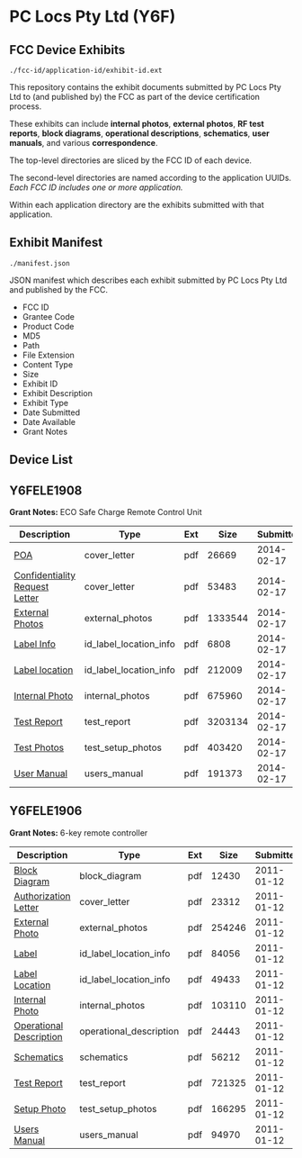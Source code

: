 # PC Locs Pty Ltd (Y6F)
## FCC Device Exhibits

```
./fcc-id/application-id/exhibit-id.ext
```

This repository contains the exhibit documents submitted by PC Locs Pty Ltd to (and published by) the FCC as part of the device certification process.

These exhibits can include **internal photos**, **external photos**, **RF test reports**, **block diagrams**, **operational descriptions**, **schematics**, **user manuals**, and various **correspondence**.

The top-level directories are sliced by the FCC ID of each device.

The second-level directories are named according to the application UUIDs. *Each FCC ID includes one or more application.*

Within each application directory are the exhibits submitted with that application. 

## Exhibit Manifest

```
./manifest.json
```

JSON manifest which describes each exhibit submitted by PC Locs Pty Ltd and published by the FCC.

- FCC ID
- Grantee Code
- Product Code
- MD5
- Path
- File Extension
- Content Type
- Size
- Exhibit ID
- Exhibit Description
- Exhibit Type
- Date Submitted
- Date Available
- Grant Notes

## Device List
## Y6FELE1908
**Grant Notes:** ECO Safe Charge Remote Control Unit

| Description | Type | Ext | Size | Submitted | Available |
| ----------- | ---- | --- | ---- | --------- | --------- |
| [POA](Y6FELE1908/11fe8b6067f53e47f76662696f7469b3/2191824.pdf) | cover_letter | pdf | 26669 | 2014-02-17 | 2014-02-17 |
| [Confidentiality Request Letter](Y6FELE1908/11fe8b6067f53e47f76662696f7469b3/2191825.pdf) | cover_letter | pdf | 53483 | 2014-02-17 | 2014-02-17 |
| [External Photos](Y6FELE1908/11fe8b6067f53e47f76662696f7469b3/2191826.pdf) | external_photos | pdf | 1333544 | 2014-02-17 | 2014-02-17 |
| [Label Info](Y6FELE1908/11fe8b6067f53e47f76662696f7469b3/2191827.pdf) | id_label_location_info | pdf | 6808 | 2014-02-17 | 2014-02-17 |
| [Label location](Y6FELE1908/11fe8b6067f53e47f76662696f7469b3/2191829.pdf) | id_label_location_info | pdf | 212009 | 2014-02-17 | 2014-02-17 |
| [Internal Photo](Y6FELE1908/11fe8b6067f53e47f76662696f7469b3/2191828.pdf) | internal_photos | pdf | 675960 | 2014-02-17 | 2014-02-17 |
| [Test Report](Y6FELE1908/11fe8b6067f53e47f76662696f7469b3/2191831.pdf) | test_report | pdf | 3203134 | 2014-02-17 | 2014-02-17 |
| [Test Photos](Y6FELE1908/11fe8b6067f53e47f76662696f7469b3/2191830.pdf) | test_setup_photos | pdf | 403420 | 2014-02-17 | 2014-02-17 |
| [User Manual](Y6FELE1908/11fe8b6067f53e47f76662696f7469b3/2191833.pdf) | users_manual | pdf | 191373 | 2014-02-17 | 2014-02-17 |
## Y6FELE1906
**Grant Notes:** 6-key remote controller

| Description | Type | Ext | Size | Submitted | Available |
| ----------- | ---- | --- | ---- | --------- | --------- |
| [Block Diagram](Y6FELE1906/e9c10bee922269886d53b1e8e4376f76/1403897.pdf) | block_diagram | pdf | 12430 | 2011-01-12 | 2011-01-12 |
| [Authorization Letter](Y6FELE1906/e9c10bee922269886d53b1e8e4376f76/1403898.pdf) | cover_letter | pdf | 23312 | 2011-01-12 | 2011-01-12 |
| [External Photo](Y6FELE1906/e9c10bee922269886d53b1e8e4376f76/1403899.pdf) | external_photos | pdf | 254246 | 2011-01-12 | 2011-01-12 |
| [Label](Y6FELE1906/e9c10bee922269886d53b1e8e4376f76/1403900.pdf) | id_label_location_info | pdf | 84056 | 2011-01-12 | 2011-01-12 |
| [Label Location](Y6FELE1906/e9c10bee922269886d53b1e8e4376f76/1403901.pdf) | id_label_location_info | pdf | 49433 | 2011-01-12 | 2011-01-12 |
| [Internal Photo](Y6FELE1906/e9c10bee922269886d53b1e8e4376f76/1403902.pdf) | internal_photos | pdf | 103110 | 2011-01-12 | 2011-01-12 |
| [Operational Description](Y6FELE1906/e9c10bee922269886d53b1e8e4376f76/1403903.pdf) | operational_description | pdf | 24443 | 2011-01-12 | 2011-01-12 |
| [Schematics](Y6FELE1906/e9c10bee922269886d53b1e8e4376f76/1403904.pdf) | schematics | pdf | 56212 | 2011-01-12 | 2011-01-12 |
| [Test Report](Y6FELE1906/e9c10bee922269886d53b1e8e4376f76/1403905.pdf) | test_report | pdf | 721325 | 2011-01-12 | 2011-01-12 |
| [Setup Photo](Y6FELE1906/e9c10bee922269886d53b1e8e4376f76/1403906.pdf) | test_setup_photos | pdf | 166295 | 2011-01-12 | 2011-01-12 |
| [Users Manual](Y6FELE1906/e9c10bee922269886d53b1e8e4376f76/1403907.pdf) | users_manual | pdf | 94970 | 2011-01-12 | 2011-01-12 |
